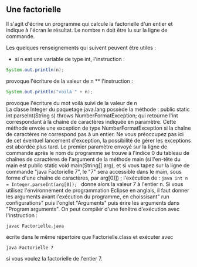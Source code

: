 ## Une factorielle
Il s'agit d'écrire un programme qui calcule la factorielle d'un entier et indique à l'écran le résultat. Le nombre n doit être lu sur la ligne de commande.

Les quelques renseignements qui suivent peuvent être utiles :

* si n est une variable de type int, l'instruction :
```java
System.out.println(n);
```
provoque l'écriture de la valeur de n
** l'instruction :
```java
System.out.println("voilà " + n);
```
provoque l'écriture du mot voilà suivi de la valeur de n   
La classe Integer du paquetage java.lang possède la méthode :
public static int parseInt(String s) throws NumberFormatException;
qui retourne l'int correspondant à la chaîne de caractères indiquée en paramètre. Cette méthode envoie une exception de type NumberFormatException si la chaîne de caractères ne correspond pas à un entier. Ne vous préoccupez pas ici de cet éventuel lancement d'exception, la possibilité de gérer les exceptions est abordée plus tard.
Le premier paramètre envoyé sur la ligne de commande après le nom du programme se trouve à l'indice 0 du tableau de chaînes de caractères de l'argument de la méthode main (si l'en-tête du main est public static void main(String[] arg), et si vous tapez sur la ligne de commande "java Factorielle 7", le "7" sera accessible dans le main, sous forme d'une chaîne de caractères, par arg[0]]) ; l'exécution de :
    ```java
    int n = Integer.parseInt(arg[0]);
    ```
donne alors la valeur 7 à l'entier n.
Si vous utilisez l'environnement de programmation Eclipse en anglais, il faut donner les arguments avant l'exécution du programme, en choissisant" run configurations" puis l'onglet "Arguments" puis érire les arguments dans "Program arguments".
On peut compiler d'une fenêtre d'exécution avec l'instruction :
```shell
javac Factorielle.java
```
écrite dans le même répertoire que Factorielle.class
et exécuter avec
```shell
java Factorielle 7
```
si vous voulez la factorielle de l'entier 7.
